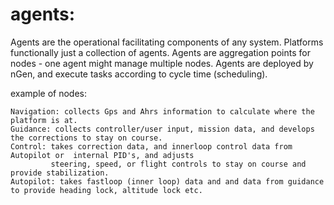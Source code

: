 # agents:
Agents are the operational facilitating components of any system. Platforms functionally just a collection of agents. Agents are aggregation points for nodes - one agent might manage multiple nodes. Agents are deployed by nGen, and execute tasks according to cycle time (scheduling).

example of nodes:

    Navigation: collects Gps and Ahrs information to calculate where the platform is at.
    Guidance: collects controller/user input, mission data, and develops the corrections to stay on course.
    Control: takes correction data, and innerloop control data from Autopilot or  internal PID's, and adjusts 
             steering, speed, or flight controls to stay on course and provide stabilization.
    Autopilot: takes fastloop (inner loop) data and and data from guidance to provide heading lock, altitude lock etc.
